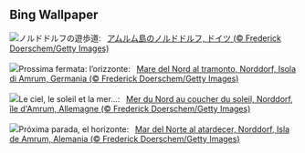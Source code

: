 ## Bing Wallpaper
![](https://www.bing.com/th?id=OHR.NorthSeaStairs_JA-JP9369020397_UHD.jpg&w=1000)ノルドドルフの遊歩道:&nbsp;&ensp;[アムルム島のノルドドルフ, ドイツ  (© Frederick Doerschem/Getty Images)](https://www.bing.com/th?id=OHR.NorthSeaStairs_JA-JP9369020397_UHD.jpg)
<br><br/>
![](https://www.bing.com/th?id=OHR.NorthSeaStairs_IT-IT7467715287_UHD.jpg&w=1000)Prossima fermata: l’orizzonte:&nbsp;&ensp;[Mare del Nord al tramonto, Norddorf, Isola di Amrum, Germania (© Frederick Doerschem/Getty Images)](https://www.bing.com/th?id=OHR.NorthSeaStairs_IT-IT7467715287_UHD.jpg)
<br><br/>
![](https://www.bing.com/th?id=OHR.NorthSeaStairs_FR-FR5596287434_UHD.jpg&w=1000)Le ciel, le soleil et la mer…:&nbsp;&ensp;[Mer du Nord au coucher du soleil, Norddorf, île d'Amrum, Allemagne (© Frederick Doerschem/Getty Images)](https://www.bing.com/th?id=OHR.NorthSeaStairs_FR-FR5596287434_UHD.jpg)
<br><br/>
![](https://www.bing.com/th?id=OHR.NorthSeaStairs_ES-ES7736486861_UHD.jpg&w=1000)Próxima parada, el horizonte:&nbsp;&ensp;[Mar del Norte al atardecer, Norddorf, Isla de Amrum, Alemania (© Frederick Doerschem/Getty Images)](https://www.bing.com/th?id=OHR.NorthSeaStairs_ES-ES7736486861_UHD.jpg)
<br><br/>

